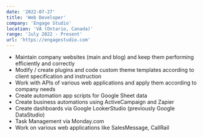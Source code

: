 ```yaml
---
date: '2022-07-27'
title: 'Web Developer'
company: 'Engage Studio'
location: 'VA (Ontario, Canada)'
range: 'July 2022 - Present'
url: 'https://engagestudio.com'
---
```


- Maintain company websites (main and blog) and keep them performing efficiently and correctly
- Modify / create plugins and code custom theme templates according to client specification and instruction
- Work with APIs of various web applications and apply them according to company needs
- Create automation app scripts for Google Sheet data
- Create business automations using ActiveCampaign and Zapier
- Create dashboards via Google LookerStudio (previously Google DataStudio)
- Task Management via Monday.com
- Work on various web applications like SalesMessage, CallRail